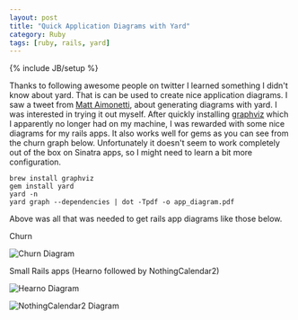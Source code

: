 ```yaml
---
layout: post
title: "Quick Application Diagrams with Yard"
category: Ruby
tags: [ruby, rails, yard]
---
```

{% include JB/setup %}

Thanks to following awesome people on twitter I learned something I didn't know about yard. That is can be used to create nice application diagrams. I saw a tweet from [Matt Aimonetti](https://twitter.com/merbist/status/336417811079495681), about generating diagrams with yard. I was interested in trying it out myself. After quickly installing [graphviz](http://www.graphviz.org/) which I apparently no longer had on my machine, I was rewarded with some nice diagrams for my rails apps. It also works well for gems as you can see from the churn graph below. Unfortunately it doesn't seem to work completely out of the box on Sinatra apps, so I might need to learn a bit more configuration.

    brew install graphviz
    gem install yard
    yard -n
    yard graph --dependencies | dot -Tpdf -o app_diagram.pdf
    
Above was all that was needed to get rails app diagrams like those below.

Churn  

![Churn Diagram](http://mayerdan.com/assets/churn_app_diagram.jpg)

Small Rails apps (Hearno followed by NothingCalendar2)

![Hearno Diagram](http://mayerdan.com/assets/hearno_app_diagram.jpg)

![NothingCalendar2 Diagram](http://mayerdan.com/assets/nothingcalendar2_app_diagram.jpg)